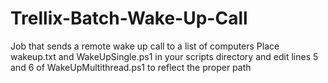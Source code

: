 # Trellix-Batch-Wake-Up-Call
Job that sends a remote wake up call to a list of computers
Place wakeup.txt and WakeUpSingle.ps1 in your scripts directory and edit lines 5 and 6 of WakeUpMultithread.ps1 to reflect the proper path
